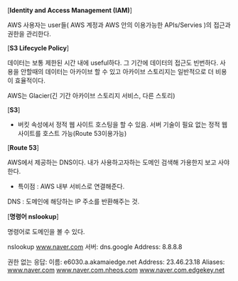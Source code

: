 [**Identity and Access Management (IAM)**]

AWS 사용자는 user들( AWS 계정과 AWS 안의 이용가능한 APIs/Servies )의 접근과 권한을 관리한다.



[**S3 Lifecycle Policy**]

데이터는 보통 제한된 시간 내에 useful하다. 그 기간에 데이터의 접근도 빈번하다. 사용을 안할때의 데이터는 아카이브 할 수 있고 아카이브 스토리지는 일반적으로 더 비용이 효율적이다.

AWS는 Glacier(긴 기간 아카이브 스토리지 서비스, 다른 스토리)

[**S3**]

- 버킷 속성에서 정적 웹 사이트 호스팅을 할 수 있음. 서버 기술이 필요 없는 정적 웹 사이트를 호스트 가능(Route 53이용가능)



[**Route 53**]

AWS에서 제공하는 DNS이다. 내가 사용하고자하는 도메인 검색해 가용한지 보고 사야한다. 

* 특이점 : AWS 내부 서비스로 연결해준다.

DNS : 도메인에 해당하는 IP 주소를 반환해주는 것. 



[**명령어 nslookup**]

명령어로 도메인을 볼 수 있다.

nslookup www.naver.com
서버:    dns.google
Address:  8.8.8.8

권한 없는 응답:
이름:    e6030.a.akamaiedge.net
Address:  23.46.23.18
Aliases:  www.naver.com
          www.naver.com.nheos.com
          www.naver.com.edgekey.net